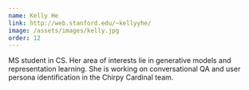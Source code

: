 ```yaml
---
name: Kelly He
link: http://web.stanford.edu/~kellyyhe/
image: /assets/images/kelly.jpg
order: 12
---
```

MS student in CS. Her area of interests lie in generative models and representation learning. She is working on conversational QA and user persona identification in the Chirpy Cardinal team. 
